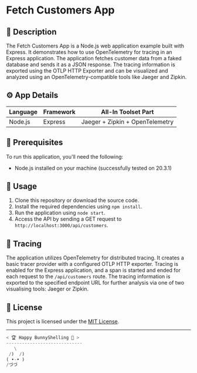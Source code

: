 # Fetch Customers App

## 📄 Description
The Fetch Customers App is a Node.js web application example built with Express. It demonstrates how to use OpenTelemetry for tracing in an Express application. The application fetches customer data from a faked database and sends it as a JSON response. The tracing information is exported using the OTLP HTTP Exporter and can be visualized and analyzed using an OpenTelemetry-compatible tools like Jaeger and Zipkin.

## ⚙️ App Details

| Language | Framework     | All-In Toolset Part     |
| -------- | ------------- | ----------------------- |
| Node.js  | Express       | Jaeger + Zipkin + OpenTelemetry           |

## 🚀 Prerequisites
To run this application, you'll need the following:
- Node.js installed on your machine (successfully tested on 20.3.1)

## 📖 Usage
1. Clone this repository or download the source code.
2. Install the required dependencies using `npm install`.
3. Run the application using `node start`.
4. Access the API by sending a GET request to `http://localhost:3000/api/customers`.

## 📜 Tracing
The application utilizes OpenTelemetry for distributed tracing. It creates a basic tracer provider with a configured OTLP HTTP exporter. Tracing is enabled for the Express application, and a span is started and ended for each request to the `/api/customers` route. The tracing information is exported to the specified endpoint URL for further analysis via one of two visualising tools: Jaeger or Zipkin.

## 📄 License
This project is licensed under the [MIT License](./LICENSE).

---

```python
< 🏆 Happy BunnyShelling 🚀 >
-----------------------------
   \
 /)  /)
( •-• )
/づづ
```
